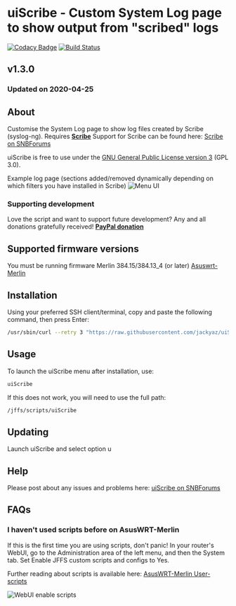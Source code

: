 # uiScribe - Custom System Log page to show output from "scribed" logs
[![Codacy Badge](https://api.codacy.com/project/badge/Grade/c705507fb1d845d9937e98f0b6e15997)](https://www.codacy.com/app/jackyaz/uiScribe?utm_source=github.com&amp;utm_medium=referral&amp;utm_content=jackyaz/uiScribe&amp;utm_campaign=Badge_Grade)
[![Build Status](https://travis-ci.com/jackyaz/uiScribe.svg?branch=master)](https://travis-ci.com/jackyaz/uiScribe)

## v1.3.0
### Updated on 2020-04-25
## About
Customise the System Log page to show log files created by Scribe (syslog-ng). Requires [**Scribe**](https://github.com/cynicastic/scribe)
Support for Scribe can be found here: [Scribe on SNBForums](https://www.snbforums.com/threads/scribe-syslog-ng-and-logrotate-installer.55853/)

uiScribe is free to use under the [GNU General Public License version 3](https://opensource.org/licenses/GPL-3.0) (GPL 3.0).

Example log page (sections added/removed dynamically depending on which filters you have installed in Scribe)
![Menu UI](https://puu.sh/DE3ou/7b836b07d5.png)

### Supporting development
Love the script and want to support future development? Any and all donations gratefully received!
[**PayPal donation**](https://paypal.me/jackyaz21)

## Supported firmware versions
You must be running firmware Merlin 384.15/384.13_4 (or later) [Asuswrt-Merlin](https://asuswrt.lostrealm.ca/)

## Installation
Using your preferred SSH client/terminal, copy and paste the following command, then press Enter:

```sh
/usr/sbin/curl --retry 3 "https://raw.githubusercontent.com/jackyaz/uiScribe/master/uiScribe.sh" -o "/jffs/scripts/uiScribe" && chmod 0755 /jffs/scripts/uiScribe && /jffs/scripts/uiScribe install
```

## Usage
To launch the uiScribe menu after installation, use:
```sh
uiScribe
```

If this does not work, you will need to use the full path:
```sh
/jffs/scripts/uiScribe
```

## Updating
Launch uiScribe and select option u

## Help
Please post about any issues and problems here: [uiScribe on SNBForums](https://www.snbforums.com/threads/uiscribe-custom-system-log-page-for-scribed-logs.57040/)

## FAQs
### I haven't used scripts before on AsusWRT-Merlin
If this is the first time you are using scripts, don't panic! In your router's WebUI, go to the Administration area of the left menu, and then the System tab. Set Enable JFFS custom scripts and configs to Yes.

Further reading about scripts is available here: [AsusWRT-Merlin User-scripts](https://github.com/RMerl/asuswrt-merlin/wiki/User-scripts)

![WebUI enable scripts](https://puu.sh/A3wnG/00a43283ed.png)
